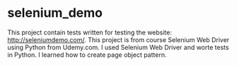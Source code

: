 # selenium_demo

This project contain tests written for testing the website: http://seleniumdemo.com/.
This project is from course Selenium Web Driver using Python from Udemy.com.
I used Selenium Web Driver and worte tests in Python.
I learned how to create page object pattern.
